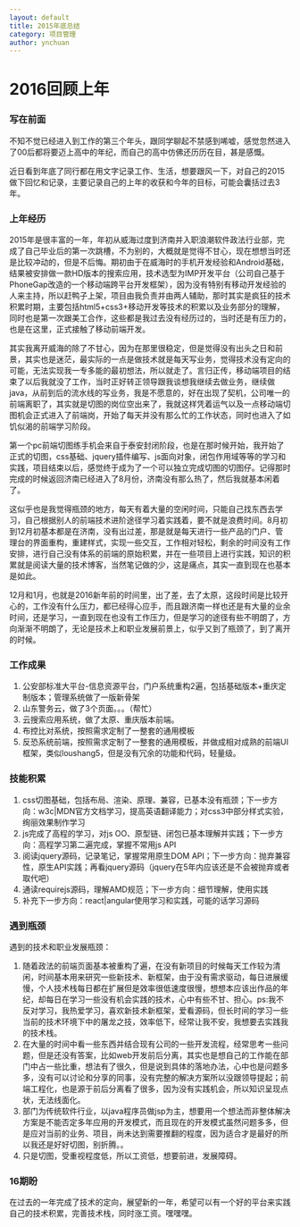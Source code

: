 ```yaml
---
layout: default
title: 2015年底总结
category: 项目管理
author: ynchuan
---
```


# 2016回顾上年

### 写在前面
不知不觉已经进入到工作的第三个年头，跟同学聊起不禁感到唏嘘，感觉忽然进入了00后都将要迈上高中的年纪，而自己的高中仿佛还历历在目，甚是感慨。

近日看到年底了同行都在用文字记录工作、生活，想要跟风一下，对自己的2015做下回忆和记录，主要记录自己的上年的收获和今年的目标，可能会囊括过去3年。
### 上年经历
2015年是很丰富的一年，年初从威海过度到济南并入职浪潮软件政法行业部，完成了自己毕业后的第一次跳槽，不为别的，大概就是觉得不甘心，现在想想当时还是比较冲动的，但是不后悔。期初由于在威海时的手机开发经验和Android基础，结果被安排做一款HD版本的搜索应用，技术选型为IMP开发平台（公司自己基于PhoneGap改造的一个移动端跨平台开发框架），因为没有特别有移动开发经验的人来主持，所以赶鸭子上架，项目由我负责并由两人辅助，那时其实是疯狂的技术积累时期，主要包括html5+css3+移动开发等技术的积累以及业务部分的理解，同时也是第一次跟美工合作，这些都是我过去没有经历过的，当时还是有压力的，也是在这里，正式接触了移动前端开发。

其实我离开威海的除了不甘心，因为在那里很稳定，但是觉得没有出头之日和前景，其实也是迷茫，最实际的一点是做技术就是每天写业务，觉得技术没有定向的可能，无法实现我一专多能的最初想法，所以就走了。言归正传，移动端项目的结束了以后我就没了工作，当时正好转正领导跟我谈想我继续去做业务，继续做java，从前到后的流水线的写业务，我是不愿意的，好在出现了契机，公司唯一的前端离职了，其实就是切图的岗位空出来了，我就这样凭着运气以及一点移动端切图机会正式进入了前端岗，开始了每天并没有那么忙的工作状态，同时也进入了如饥似渴的前端学习阶段。

第一个pc前端切图练手机会来自于泰安封闭阶段，也是在那时候开始，我开始了正式的切图，css基础、jquery插件编写、js面向对象，闭包作用域等等的学习和实践，项目结束以后，感觉终于成为了一个可以独立完成切图的切图仔。记得那时完成的时候返回济南已经进入了8月份，济南没有那么热了，然后我就基本闲着了。

这似乎也是我觉得瓶颈的地方，每天有着大量的空闲时间，只能自己找东西去学习，自己根据别人的前端技术进阶途径学习着实践着，要不就是浪费时间。8月初到12月初基本都是在济南，没有出过差，那是就是每天进行一些产品的门户、管理台的界面重构，重建样式，实现一些交互，工作相对轻松，剩余的时间没有工作安排，进行自己没有体系的前端的原始积累，并在一些项目上进行实践，知识的积累就是阅读大量的技术博客，当然笔记做的少，这是痛点，其实一直到现在也基本是如此。

12月和1月，也就是2016新年前的时间里，出了差，去了太原，这段时间是比较开心的，工作没有什么压力，都已经得心应手，而且跟济南一样也还是有大量的业余时间，还是学习，一直到现在也没有工作压力，但是学习的途径有些不明朗了，方向渐渐不明朗了，无论是技术上和职业发展前景上，似乎又到了瓶颈了，到了离开的时候。
### 工作成果
1. 公安部标准大平台-信息资源平台，门户系统重构2遍，包括基础版本+重庆定制版本；管理系统做了一版新骨架
2. 山东警务云，做了3个页面。。。（帮忙）
3. 云搜索应用系统，做了太原、重庆版本前端。
4. 布控比对系统，按照需求定制了一整套的通用模板
5. 反恐系统前端，按照需求定制了一整套的通用模板，并做成相对成熟的前端UI框架，类似loushang5，但是没有冗余的功能和代码，轻量级。

### 技能积累
1. css切图基础，包括布局、渲染、原理、兼容，已基本没有瓶颈；下一步方向：w3c|MDN官方文档学习，提高英语翻译能力；对css3中部分样式实验，绚丽效果制作学习
2. js完成了高程的学习，对js OO、原型链、闭包已基本理解并实践；下一步方向：高程学习第二遍完成，掌握不常用js API
3. 阅读jquery源码，记录笔记，掌握常用原生DOM API；下一步方向：抛弃兼容性，原生API实践；再看jquery源码（jquery在5年内应该还是不会被抛弃或者取代吧）
4. 通读requirejs源码，理解AMD规范；下一步方向：细节理解，使用实践
5. 补充下一步方向：react|angular使用学习和实践，可能的话学习源码
### 遇到瓶颈
遇到的技术和职业发展瓶颈：

1. 随着政法的前端页面基本被重构了遍，在没有新项目的时候每天工作较为清闲，时间基本用来研究一些新技术、新框架，由于没有需求驱动，每日进展缓慢，个人技术栈每日都在扩展但是效率很低速度很慢，想想本应该出作品的年纪，却每日在学习一些没有机会实践的技术，心中有些不甘、担心。ps:我不反对学习，我热爱学习，喜欢新技术新框架，爱看源码，但长时间的学习一些当前的技术环境下中的屠龙之技，效率低下，经常让我不安，我想要去实践我的技术栈。
2. 在大量的时间中看一些东西并结合现有公司的一些开发流程，经常思考一些问题，但是还没有答案，比如web开发前后分离，其实也是想自己的工作能在部门中占一些比重，想法有了很久，但是说到具体的落地办法，心中也是问题多多，没有可以讨论和分享的同事，没有完整的解决方案所以没跟领导提起；前端工程化，也是源于前后分离看了很多，因为没有实践机会，所以知识呈现点状，无法线面化。
3. 部门为传统软件行业，以java程序员做jsp为主，想要用一个想法而非整体解决方案是不能否定多年应用的开发模式，而且现在的开发模式虽然问题多多，但是应对当前的业务、项目，尚未达到需要推翻的程度，因为适合才是最好的所以我还是好好切图，别折腾。。
4. 只是切图，受重视程度低，所以工资低，想要前进，发展障碍。
### 16期盼
在过去的一年完成了技术的定向，展望新的一年，希望可以有一个好的平台来实践自己的技术积累，完善技术栈，同时涨工资。嘿嘿嘿。